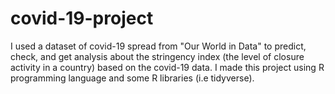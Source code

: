 # covid-19-project
I used a dataset of covid-19 spread from "Our World in Data" to predict, check, and get analysis about the stringency index (the level of closure activity in a country) based on the covid-19 data. I made this project using R programming language and some R libraries (i.e tidyverse).
